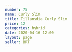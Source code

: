 ```yaml
---
number: 75
name: Curly Slim
title: Tillansdia Curly Slim
price: 12
categories: hybrid
date: 2020-04-16 12:00
layout: page
seller: BRT
---
```

